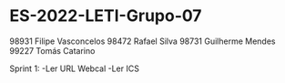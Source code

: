 # ES-2022-LETI-Grupo-07
98931 Filipe Vasconcelos
98472 Rafael Silva
98731 Guilherme Mendes
99227 Tomás Catarino

Sprint 1:
-Ler URL Webcal
-Ler ICS
